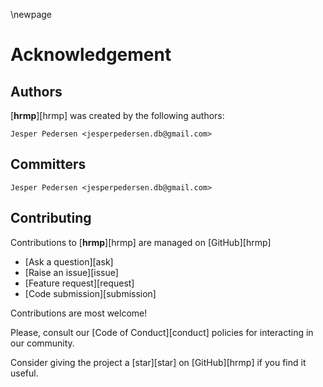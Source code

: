 \newpage

# Acknowledgement

## Authors

[**hrmp**][hrmp] was created by the following authors:

```
Jesper Pedersen <jesperpedersen.db@gmail.com>
```

## Committers

```
Jesper Pedersen <jesperpedersen.db@gmail.com>
```

## Contributing

Contributions to [**hrmp**][hrmp] are managed on [GitHub][hrmp]

* [Ask a question][ask]
* [Raise an issue][issue]
* [Feature request][request]
* [Code submission][submission]

Contributions are most welcome!

Please, consult our [Code of Conduct][conduct] policies for interacting in our
community.

Consider giving the project a [star][star] on
[GitHub][hrmp] if you find it useful.

